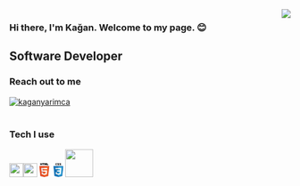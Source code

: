 
<img src="https://media.giphy.com/media/11sBLVxNs7v6WA/giphy.gif" align="right" midth="270" height="220">

### Hi there, I'm Kağan. Welcome to my page.  :blush:
## Software Developer

<!-- <font color="cyan">Somethings ultimately happen. </font>   -->
### Reach out to me

<a href="https://www.linkedin.com/in/kagan-yarimca/" target="blank"><img align="center" src="https://raw.githubusercontent.com/rahuldkjain/github-profile-readme-generator/master/src/images/icons/Social/linked-in-alt.svg" alt="kaganyarimca" height="25" width="25" /></a>
<br/>
<br/>
### Tech I use
<img src="https://cdn.icon-icons.com/icons2/2415/PNG/512/java_original_wordmark_logo_icon_146459.png" height="25" width="25"><img src="https://upload.wikimedia.org/wikipedia/commons/c/c3/Python-logo-notext.svg" height="25" width="25"><img src="https://raw.githubusercontent.com/github/explore/80688e429a7d4ef2fca1e82350fe8e3517d3494d/topics/html/html.png" height="25" width="25"><img src="https://raw.githubusercontent.com/github/explore/80688e429a7d4ef2fca1e82350fe8e3517d3494d/topics/css/css.png" height="25" width="25"><img src="https://www.sqlservertutorial.net/wp-content/uploads/sql-server-tutorial.svg" height="50" width="50">


